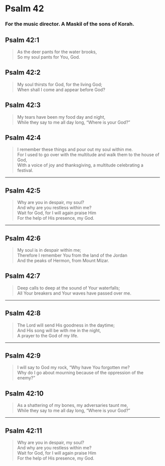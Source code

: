 # Psalm 42

### For the music director. A Maskil of the sons of Korah.

## Psalm 42:1

> As the deer pants for the water brooks,  
> So my soul pants for You, God.

## Psalm 42:2

> My soul thirsts for God, for the living God;  
> When shall I come and appear before God?

## Psalm 42:3

> My tears have been my food day and night,  
> While they say to me all day long, “Where is your God?”

## Psalm 42:4

> I remember these things and pour out my soul within me.  
> For I used to go over with the multitude and walk them to the house of God,  
> With a voice of joy and thanksgiving, a multitude celebrating a festival.

---

## Psalm 42:5

> Why are you in despair, my soul?  
> And why are you restless within me?  
> Wait for God, for I will again praise Him  
> For the help of His presence, my God.

---

## Psalm 42:6

> My soul is in despair within me;  
> Therefore I remember You from the land of the Jordan  
> And the peaks of Hermon, from Mount Mizar.

## Psalm 42:7

> Deep calls to deep at the sound of Your waterfalls;  
> All Your breakers and Your waves have passed over me.

---

## Psalm 42:8

> The Lord will send His goodness in the daytime;  
> And His song will be with me in the night,  
> A prayer to the God of my life.

---

## Psalm 42:9

> I will say to God my rock, “Why have You forgotten me?  
> Why do I go about mourning because of the oppression of the enemy?”

## Psalm 42:10

> As a shattering of my bones, my adversaries taunt me,  
> While they say to me all day long, “Where is your God?”

---

## Psalm 42:11

> Why are you in despair, my soul?  
> And why are you restless within me?  
> Wait for God, for I will again praise Him  
> For the help of His presence, my God.
